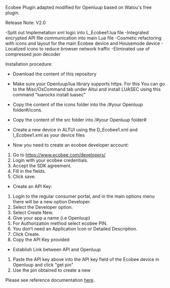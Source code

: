 Ecobee Plugin adapted modified for Openluup based on Watou's free plugin.

Release Note: V2.0

 -Split out Implemetation xml logic into L_Ecobee1.lua file
 -Integrated encrypted API file communication into main Lua file
 -Cosmetic refactoring with icons and layout for the main Ecobee device and Housemode device
 -Localized icons to reduce browser network traffic
 -Eliminated use of compressed json decoder

Installation procedure:

- Download the content of this repository

- Make sure your Openluup/lua library supports https. For this You can go to the Misc/OsCommand tab under Altui and install LUASEC using this command "luarocks install luasec"

- Copy the content of the icons folder into the /#your Openluup folder#/icons.

- Copy the content of the src folder into /#your Openluup folder#

- Create a new device in ALTUI using the D_Ecobee1.xml and I_Ecobee1.xml as your device files

- Now you need to create an ecobee developer account:
 1. Go to https://www.ecobee.com/developers/
 2. Login with your ecobee credentials.
 3. Accept the SDK agreement.
 4. Fill in the fields.
 5. Click save.
- Create an API Key:
 1. Login to the regular consumer portal, and in the main options menu there will be a new option Developer.
 2. Select the Developer option.
 3. Select Create New.
 4. Give your app a name (i.e Openluup)
 5. For Authorization method select ecobee PIN.
 6. You don’t need an Application Icon or Detailed Description.
 7. Click Create.
 8. Copy the API Key provided

- Establish Link between API and Openluup
 1. Paste the API key above into the API key field of the Ecobee device in Openluup and click "get pin"
 2. Use the pin obtained to create a new 
 

Please see reference documentation <a href="http://watou.github.io/vera-ecobee/">here</a>.
